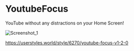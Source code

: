# YoutubeFocus
YouTube without any distractions on your Home Screen!

![Screenshot_1](https://user-images.githubusercontent.com/86689337/186778451-56e4384e-0193-470e-b9a0-3f23c85177c6.png)

https://userstyles.world/style/6270/youtube-focus-v1-2-0
